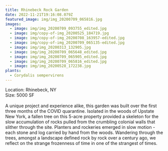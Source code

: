 ```yaml
---
title: Rhinebeck Rock Garden
date: 2022-11-21T19:16:08.079Z
featured_image: img/img_20200709_065816.jpg
images:
  - image: img/img_20200709_093755_edited.jpg
  - image: img/copy-of-img_20200525_184719.jpg
  - image: img/copy-of-img_20200708_163957-edited.jpg
  - image: img/copy-of-img_20200709_065135-edited.jpg
  - image: img/img_20200313_132905.jpg
  - image: img/img_20200709_065648_edited.jpg
  - image: img/img_20200709_065905_edited.jpg
  - image: img/img_20200709_065816_edited.jpg
  - image: img/img_20200528_172238.jpg
plants:
  - Corydalis sempervirens
---
```

L﻿ocation: Rhinebeck, NY\
S﻿ize: 5000 SF\
\
A unique project and experience alike, this garden was built over the first three months of the COVID quarantine. Isolated in the woods of Upstate New York, a fallen tree on this 5-acre property provided a skeleton for the slow accumulation of rocks pulled from the crumbling colonial walls that slither through the site. Planters and rockeries emerged in slow motion - each stone and log carried by hand from the woods. Wandering through the trees, amongst a landscape defined rock by rock over a century ago, we reflect on the strange frozenness of time in one of the strangest of times.